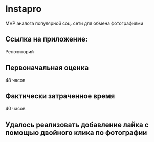 # Instapro

MVP аналога популярной соц. сети для обмена фотографиями

## Ссылка на приложение:

Репозиторий

## Первоначальная оценка

48 часов

## Фактически затраченное время

40 часов

## Удалось реализовать добавление лайка с помощью двойного клика по фотографии
